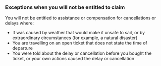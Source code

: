 ###  **Exceptions when you will not be entitled to claim**

You will not be entitled to assistance or compensation for cancellations or
delays where:

  * It was caused by weather that would make it unsafe to sail, or by extraordinary circumstances (for example, a natural disaster) 
  * You are travelling on an open ticket that does not state the time of departure 
  * You were told about the delay or cancellation before you bought the ticket, or your own actions caused the delay or cancellation 
